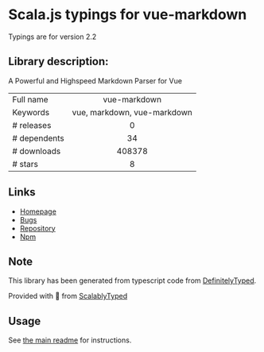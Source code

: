 
# Scala.js typings for vue-markdown

Typings are for version 2.2

## Library description:
A Powerful and Highspeed Markdown Parser for Vue

|                    |                 |
| ------------------ | :-------------: |
| Full name          | vue-markdown |
| Keywords           | vue, markdown, vue-markdown |
| # releases         | 0 |
| # dependents       | 34 |
| # downloads        | 408378 |
| # stars            | 8 |

## Links
- [Homepage](https://github.com/miaolz123/vue-markdown#readme)
- [Bugs](https://github.com/miaolz123/vue-markdown/issues)
- [Repository](https://github.com/miaolz123/vue-markdown)
- [Npm](https://www.npmjs.com/package/vue-markdown)
    


## Note
This library has been generated from typescript code from [DefinitelyTyped](https://definitelytyped.org).

Provided with :purple_heart: from [ScalablyTyped](https://github.com/oyvindberg/ScalablyTyped)

## Usage
See [the main readme](../../readme.md) for instructions.


